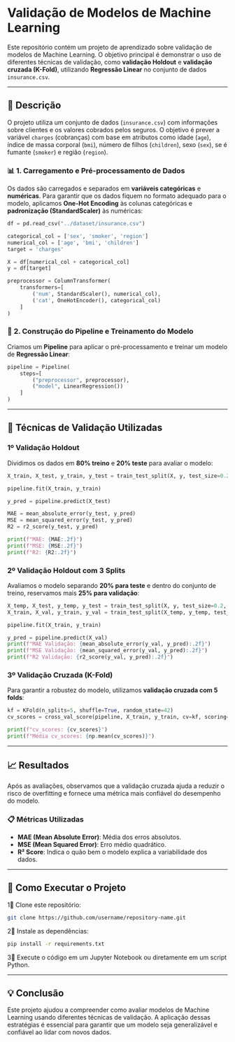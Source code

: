 # Validação de Modelos de Machine Learning

Este repositório contém um projeto de aprendizado sobre validação de modelos de Machine Learning. O objetivo principal é demonstrar o uso de diferentes técnicas de validação, como **validação Holdout** e **validação cruzada (K-Fold)**, utilizando **Regressão Linear** no conjunto de dados `insurance.csv`.

---

## 📌 Descrição

O projeto utiliza um conjunto de dados (`insurance.csv`) com informações sobre clientes e os valores cobrados pelos seguros. O objetivo é prever a variável `charges` (cobranças) com base em atributos como idade (`age`), índice de massa corporal (`bmi`), número de filhos (`children`), sexo (`sex`), se é fumante (`smoker`) e região (`region`).

### 📊 **1. Carregamento e Pré-processamento de Dados**  
Os dados são carregados e separados em **variáveis categóricas** e **numéricas**. Para garantir que os dados fiquem no formato adequado para o modelo, aplicamos **One-Hot Encoding** às colunas categóricas e **padronização (StandardScaler)** às numéricas:

```python
df = pd.read_csv("../dataset/insurance.csv")

categorical_col = ['sex', 'smoker', 'region']
numerical_col = ['age', 'bmi', 'children']
target = 'charges'

X = df[numerical_col + categorical_col]
y = df[target]

preprocessor = ColumnTransformer(
    transformers=[
        ('num', StandardScaler(), numerical_col),
        ('cat', OneHotEncoder(), categorical_col)
    ]
)
```

### 🤖 **2. Construção do Pipeline e Treinamento do Modelo**  
Criamos um **Pipeline** para aplicar o pré-processamento e treinar um modelo de **Regressão Linear**:

```python
pipeline = Pipeline(
    steps=[
        ("preprocessor", preprocessor),
        ("model", LinearRegression())
    ]
)
```

---

## 🔎 **Técnicas de Validação Utilizadas**

### 1º **Validação Holdout**  
Dividimos os dados em **80% treino** e **20% teste** para avaliar o modelo:

```python
X_train, X_test, y_train, y_test = train_test_split(X, y, test_size=0.2, random_state=42)

pipeline.fit(X_train, y_train)

y_pred = pipeline.predict(X_test)

MAE = mean_absolute_error(y_test, y_pred)
MSE = mean_squared_error(y_test, y_pred)
R2 = r2_score(y_test, y_pred)

print(f"MAE: {MAE:.2f}")
print(f"MSE: {MSE:.2f}")
print(f"R2: {R2:.2f}")
```

### 2º **Validação Holdout com 3 Splits**  
Avaliamos o modelo separando **20% para teste** e dentro do conjunto de treino, reservamos mais **25% para validação**:

```python
X_temp, X_test, y_temp, y_test = train_test_split(X, y, test_size=0.2, random_state=42)
X_train, X_val, y_train, y_val = train_test_split(X_temp, y_temp, test_size=0.25, random_state=42)

pipeline.fit(X_train, y_train)

y_pred = pipeline.predict(X_val)
print(f"MAE Validação: {mean_absolute_error(y_val, y_pred):.2f}")
print(f"MSE Validação: {mean_squared_error(y_val, y_pred):.2f}")
print(f"R2 Validação: {r2_score(y_val, y_pred):.2f}")
```

### 3º **Validação Cruzada (K-Fold)**  
Para garantir a robustez do modelo, utilizamos **validação cruzada com 5 folds**:

```python
kf = KFold(n_splits=5, shuffle=True, random_state=42)
cv_scores = cross_val_score(pipeline, X_train, y_train, cv=kf, scoring='neg_mean_absolute_error')

print(f"cv_scores: {cv_scores}")
print(f"Média cv_scores: {np.mean(cv_scores)}")
```

---

## 📈 **Resultados**

Após as avaliações, observamos que a validação cruzada ajuda a reduzir o risco de overfitting e fornece uma métrica mais confiável do desempenho do modelo.

### 📋 **Métricas Utilizadas**
- **MAE (Mean Absolute Error)**: Média dos erros absolutos.
- **MSE (Mean Squared Error)**: Erro médio quadrático.
- **R² Score**: Indica o quão bem o modelo explica a variabilidade dos dados.

---

## 🚀 **Como Executar o Projeto**

1⃣ Clone este repositório:
```bash
git clone https://github.com/username/repository-name.git
```

2⃣ Instale as dependências:
```bash
pip install -r requirements.txt
```

3⃣ Execute o código em um Jupyter Notebook ou diretamente em um script Python.

---

## 💡 **Conclusão**
Este projeto ajudou a compreender como avaliar modelos de Machine Learning usando diferentes técnicas de validação. A aplicação dessas estratégias é essencial para garantir que um modelo seja generalizável e confiável ao lidar com novos dados.

